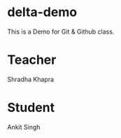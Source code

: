 # delta-demo
This is a Demo for Git &amp; Github class.

# Teacher 
Shradha Khapra

# Student 
Ankit Singh